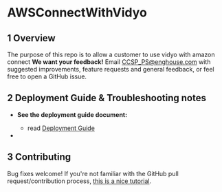 # AWSConnectWithVidyo

## 1 Overview
The purpose of this repo is to allow a customer to use vidyo with amazon connect
**We want your feedback!** Email [CCSP_PS@enghouse.com](CCSP_PS@enghouse.com) with suggested improvements, feature requests and general feedback, or feel free to open a GitHub issue.  

## 2 Deployment Guide & Troubleshooting notes
* **See the deployment guide document:**
  * read [ Deployment Guide](https://github.com/Enghouse-CCSP-PS/AWSConnectWithVidyo/blob/master/AmazonConnectWithVidyo%20Deployment%20Guide%20v.1.0.0.0.docx) 

*

## 3 Contributing

Bug fixes welcome! If you're not familiar with the GitHub pull
request/contribution process,
[this is a nice tutorial](https://gun.io/blog/how-to-github-fork-branch-and-pull-request/).
